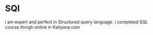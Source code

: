# SQl
i am expert and perfect in Structured query language.
i completed SQL course throgh  online in Kaliyona.com
